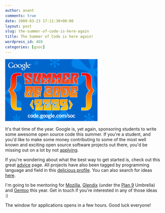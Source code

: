 ```yaml
---
author: anant
comments: true
date: 2009-03-23 17:11:30+00:00
layout: post
slug: the-summer-of-code-is-here-again
title: The Summer of Code is here again!
wordpress_id: 469
categories: [gsoc]
---
```


[![SoC 2009](/images/2009/socwithlogo.gif)](http://socghop.appspot.com/)

It's that time of the year. Google is, yet again, sponsoring students to write some awesome open source code this summer. If you're a student, and you'd like to make some money contributing to some of the most well known and exciting open source software projects out there, you'd be missing out on a lot by not [applying](http://socghop.appspot.com/).

If you're wondering about what the best way to get started is, check out this great [advice](http://code.google.com/p/google-summer-of-code/wiki/AdviceforStudents) page. All projects have also been tagged by programming language and field in this [delicious profile](http://delicious.com/gsoc2009). You can also search for ideas [here](http://tinyurl.com/gsocideas).

I'm going to be mentoring for [Mozilla](https://wiki.mozilla.org/Community:SummerOfCode09), [Glendix](http://www.glendix.org/gsoc/) (under the [Plan 9](http://gsoc.cat-v.org/ideas/) Umbrella) and [Gentoo](http://en.gentoo-wiki.com/wiki/2009_Summer_Of_Code_Ideas) this year. Get in touch if you're interested in any of those ideas :)

The window for applications opens in a few hours. Good luck everyone!
